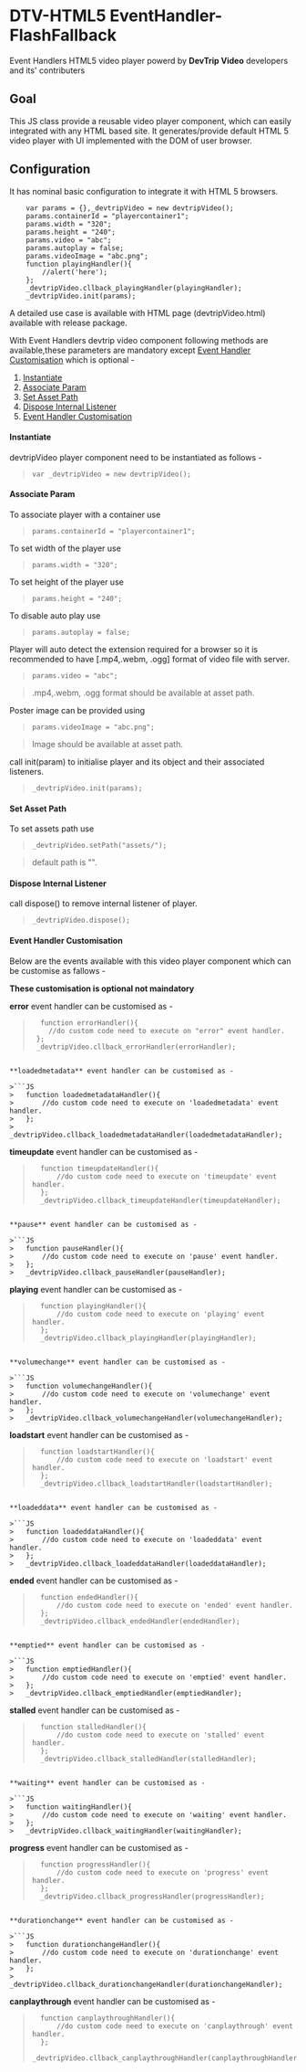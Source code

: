 # DTV-HTML5 EventHandler-FlashFallback

Event Handlers HTML5 video player powerd by **DevTrip Video** developers and its' contributers

## Goal

This JS class provide a reusable video player component, which can easily integrated with any HTML based site. It generates/provide default HTML 5 video player with UI implemented with the DOM of user browser.

## Configuration 

It has nominal basic configuration to integrate it with HTML 5 browsers. 

```JS
	var params = {},_devtripVideo = new devtripVideo();
	params.containerId = "playercontainer1";
	params.width = "320";
	params.height = "240";
	params.video = "abc";
	params.autoplay = false;
	params.videoImage = "abc.png";
	function playingHandler(){
		//alert('here');
	};
	_devtripVideo.cllback_playingHandler(playingHandler);
	_devtripVideo.init(params);
```

A detailed use case is available with HTML page (devtripVideo.html) available with release package.

With Event Handlers devtrip video component following methods are available,these parameters are mandatory except [Event Handler Customisation](#event-handler-customisation) which is optional -

1. [Instantiate](#instantiate)
2. [Associate Param](#associate-param)
3. [Set Asset Path](#set-asset-path)
4. [Dispose Internal Listener](#dispose-internal-listener)
5. [Event Handler Customisation](#event-handler-customisation)


#### Instantiate

devtripVideo player component need to be instantiated as follows - 

> `var _devtripVideo = new devtripVideo();`

#### Associate Param

To associate player with a container use 

> `params.containerId = "playercontainer1";`

To set width of the player use

> `params.width = "320";`

To set height of the player use

> `params.height = "240";`

To disable auto play use

> `params.autoplay = false;`

Player will auto detect the extension required for a browser so it is recommended to have [.mp4,.webm, .ogg] format of video file with server.

> `params.video = "abc";`

> .mp4,.webm, .ogg format should be available at asset path.

Poster image can be provided using 

> `params.videoImage = "abc.png";`

> Image should be available at asset path.

call init(param) to initialise player and its object and their associated listeners.

> `_devtripVideo.init(params);`

#### Set Asset Path

To set assets path use 

> `_devtripVideo.setPath("assets/");`

> default path is "".

#### Dispose Internal Listener

call dispose() to remove internal listener of player.

> `_devtripVideo.dispose();`

#### Event Handler Customisation

Below are the events available with this video player component which can be customise as fallows -

**These customisation is optional not maindatory**

**error** event handler can be customised as -

> ```JS
>	function errorHandler(){
>	  //do custom code need to execute on "error" event handler.
>  };
>  _devtripVideo.cllback_errorHandler(errorHandler);
```
		
**loadedmetadata** event handler can be customised as -

>```JS
>	function loadedmetadataHandler(){
>		//do custom code need to execute on 'loadedmetadata' event handler.
>	};
>	_devtripVideo.cllback_loadedmetadataHandler(loadedmetadataHandler);
```
		
**timeupdate** event handler can be customised as -

>```JS
>	function timeupdateHandler(){
>		//do custom code need to execute on 'timeupdate' event handler.
>	};
>	_devtripVideo.cllback_timeupdateHandler(timeupdateHandler);
```
		
**pause** event handler can be customised as -

>```JS
>	function pauseHandler(){
>		//do custom code need to execute on 'pause' event handler.
>	};
>	_devtripVideo.cllback_pauseHandler(pauseHandler);
```
		
**playing** event handler can be customised as -

>```JS
>	function playingHandler(){
>		//do custom code need to execute on 'playing' event handler.
>	};
>	_devtripVideo.cllback_playingHandler(playingHandler);
```

**volumechange** event handler can be customised as -

>```JS
>	function volumechangeHandler(){
>		//do custom code need to execute on 'volumechange' event handler.
>	};
>	_devtripVideo.cllback_volumechangeHandler(volumechangeHandler);
```
		
**loadstart** event handler can be customised as -

>```JS
>	function loadstartHandler(){
>		//do custom code need to execute on 'loadstart' event handler.
>	};
>	_devtripVideo.cllback_loadstartHandler(loadstartHandler);
```
		
**loadeddata** event handler can be customised as -

>```JS
>	function loadeddataHandler(){
>		//do custom code need to execute on 'loadeddata' event handler.
>	};
>	_devtripVideo.cllback_loadeddataHandler(loadeddataHandler);
```
		
**ended** event handler can be customised as -

>```JS
>	function endedHandler(){
>		//do custom code need to execute on 'ended' event handler.
>	};
>	_devtripVideo.cllback_endedHandler(endedHandler);
```
		
**emptied** event handler can be customised as -

>```JS
>	function emptiedHandler(){
>		//do custom code need to execute on 'emptied' event handler.
>	};
>	_devtripVideo.cllback_emptiedHandler(emptiedHandler);
```
		
**stalled** event handler can be customised as -

>```JS
>	function stalledHandler(){
>		//do custom code need to execute on 'stalled' event handler.
>	};
>	_devtripVideo.cllback_stalledHandler(stalledHandler);
```
		
**waiting** event handler can be customised as -

>```JS
>	function waitingHandler(){
>		//do custom code need to execute on 'waiting' event handler.
>	};
>	_devtripVideo.cllback_waitingHandler(waitingHandler);
```
		
**progress** event handler can be customised as -

>```JS
>	function progressHandler(){
>		//do custom code need to execute on 'progress' event handler.
>	};
>	_devtripVideo.cllback_progressHandler(progressHandler);
```
		
**durationchange** event handler can be customised as -

>```JS
>	function durationchangeHandler(){
>		//do custom code need to execute on 'durationchange' event handler.
>	};
>	_devtripVideo.cllback_durationchangeHandler(durationchangeHandler);
```
		
**canplaythrough** event handler can be customised as -

>```JS
>	function canplaythroughHandler(){
>		//do custom code need to execute on 'canplaythrough' event handler.
>	};
>	_devtripVideo.cllback_canplaythroughHandler(canplaythroughHandler);
```

